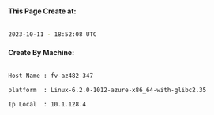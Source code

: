 
   
#### This Page Create at:

```bash

2023-10-11 - 18:52:08 UTC

```

#### Create By Machine:

```bash

Host Name : fv-az482-347

platform  : Linux-6.2.0-1012-azure-x86_64-with-glibc2.35

Ip Local  : 10.1.128.4

```

